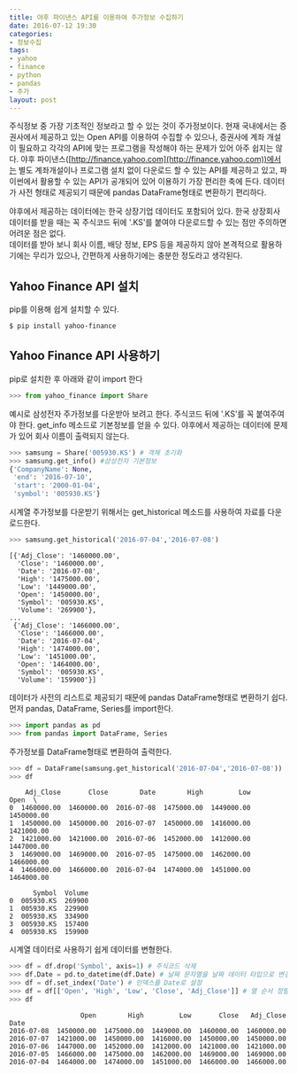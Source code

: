 ```yaml
---
title: 야후 파이낸스 API를 이용하여 주가정보 수집하기
date: 2016-07-12 19:30
categories:
- 정보수집
tags:
- yahoo
- finance
- python
- pandas
- 주가
layout: post
---
```


주식정보 중 가장 기초적인 정보라고 할 수 있는 것이 주가정보이다. 현재 국내에서는 증권사에서 제공하고 있는 Open API를 이용하여 수집할 수 있으나, 증권사에 계좌 개설이 필요하고 각각의 API에 맞는 프로그램을 작성해야 하는 문제가 있어 아주 쉽지는 않다. 야후 파이낸스([http://finance.yahoo.com](http://finance.yahoo.com))에서는 별도 계좌개설이나 프로그램 설치 없이 다운로드 할 수 있는 API를 제공하고 있고, 파이썬에서 활용할 수 있는 API가 공개되어 있어 이용하기 가장 편리한 축에 든다. 데이터가 사전 형태로 제공되기 때문에 pandas DataFrame형태로 변환하기 편리하다.

야후에서 제공하는 데이터에는 한국 상장기업 데이터도 포함되어 있다. 한국 상장회사 데이터를 받을 때는 꼭 주식코드 뒤에 '.KS'를 붙여야 다운로드할 수 있는 점만 주의하면 어려운 점은 없다.  
데이터를 받아 보니 회사 이름, 배당 정보, EPS 등을 제공하지 않아 본격적으로 활용하기에는 무리가 있으나, 간편하게 사용하기에는 충분한 정도라고 생각된다.

## Yahoo Finance API 설치

pip를 이용해 쉽게 설치할 수 있다.

```bash
$ pip install yahoo-finance
```

## Yahoo Finance API 사용하기

pip로 설치한 후 아래와 같이 import 한다

```python
>>> from yahoo_finance import Share
```

예시로 삼성전자 주가정보를 다운받아 보려고 한다. 주식코드 뒤에 '.KS'를 꼭 붙여주여야 한다. get_info 메소드로 기본정보를 얻을 수 있다. 야후에서 제공하는 데이터에 문제가 있어 회사 이름이 출력되지 않는다.

```python
>>> samsung = Share('005930.KS') # 객체 초기화
>>> samsung.get_info() #삼성전자 기본정보
{'CompanyName': None,
 'end': '2016-07-10',
 'start': '2000-01-04',
 'symbol': '005930.KS'}
```


시계열 주가정보를 다운받기 위해서는 get_historical 메소드를 사용하여 자료를 다운로드한다.  

```python
>>> samsung.get_historical('2016-07-04','2016-07-08')
```
```
[{'Adj_Close': '1460000.00',
  'Close': '1460000.00',
  'Date': '2016-07-08',
  'High': '1475000.00',
  'Low': '1449000.00',
  'Open': '1450000.00',
  'Symbol': '005930.KS',
  'Volume': '269900'},
...
 {'Adj_Close': '1466000.00',
  'Close': '1466000.00',
  'Date': '2016-07-04',
  'High': '1474000.00',
  'Low': '1451000.00',
  'Open': '1464000.00',
  'Symbol': '005930.KS',
  'Volume': '159900'}]
```

데이터가 사전의 리스트로 제공되기 때문에 pandas DataFrame형태로 변환하기 쉽다. 먼저 pandas, DataFrame, Series를 import한다.

```python
>>> import pandas as pd
>>> from pandas import DataFrame, Series
```

주가정보를 DataFrame형태로 변환하여 출력한다.

```python
>>> df = DataFrame(samsung.get_historical('2016-07-04','2016-07-08'))
>>> df
```
```
    Adj_Close       Close        Date        High         Low        Open  \
0  1460000.00  1460000.00  2016-07-08  1475000.00  1449000.00  1450000.00   
1  1450000.00  1450000.00  2016-07-07  1450000.00  1416000.00  1421000.00   
2  1421000.00  1421000.00  2016-07-06  1452000.00  1412000.00  1447000.00   
3  1469000.00  1469000.00  2016-07-05  1475000.00  1462000.00  1466000.00   
4  1466000.00  1466000.00  2016-07-04  1474000.00  1451000.00  1464000.00   

      Symbol  Volume  
0  005930.KS  269900  
1  005930.KS  229900  
2  005930.KS  334900  
3  005930.KS  157400  
4  005930.KS  159900  
```

시계열 데이터로 사용하기 쉽게 데이터를 변형한다.

```python
>>> df = df.drop('Symbol', axis=1) # 주식코드 삭제
>>> df.Date = pd.to_datetime(df.Date) # 날짜 문자열을 날짜 데이터 타입으로 변경
>>> df = df.set_index('Date') # 인덱스를 Date로 설정
>>> df = df[['Open', 'High', 'Low', 'Close', 'Adj_Close']] # 열 순서 정렬
>>> df
```
```
                  Open        High         Low       Close   Adj_Close
Date                                                                  
2016-07-08  1450000.00  1475000.00  1449000.00  1460000.00  1460000.00
2016-07-07  1421000.00  1450000.00  1416000.00  1450000.00  1450000.00
2016-07-06  1447000.00  1452000.00  1412000.00  1421000.00  1421000.00
2016-07-05  1466000.00  1475000.00  1462000.00  1469000.00  1469000.00
2016-07-04  1464000.00  1474000.00  1451000.00  1466000.00  1466000.00
```